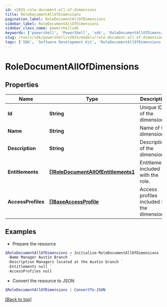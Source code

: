 ```yaml
---
id: v2025-role-document-all-of-dimensions
title: RoleDocumentAllOfDimensions
pagination_label: RoleDocumentAllOfDimensions
sidebar_label: RoleDocumentAllOfDimensions
sidebar_class_name: powershellsdk
keywords: ['powershell', 'PowerShell', 'sdk', 'RoleDocumentAllOfDimensions', 'V2025RoleDocumentAllOfDimensions'] 
slug: /tools/sdk/powershell/v2025/models/role-document-all-of-dimensions
tags: ['SDK', 'Software Development Kit', 'RoleDocumentAllOfDimensions', 'V2025RoleDocumentAllOfDimensions']
---
```



# RoleDocumentAllOfDimensions

## Properties

Name | Type | Description | Notes
------------ | ------------- | ------------- | -------------
**Id** | **String** | Unique ID of the dimension. | [optional] 
**Name** | **String** | Name of the dimension. | [optional] 
**Description** | **String** | Description of the dimension. | [optional] 
**Entitlements** | [**[]RoleDocumentAllOfEntitlements1**](role-document-all-of-entitlements1) | Entitlements included with the role. | [optional] 
**AccessProfiles** | [**[]BaseAccessProfile**](base-access-profile) | Access profiles included in the dimension. | [optional] 

## Examples

- Prepare the resource
```powershell
$RoleDocumentAllOfDimensions = Initialize-RoleDocumentAllOfDimensions  -Id b3c28992ba964a40a7598978139d1ced `
 -Name Manager Austin Branch `
 -Description Managers located at the Austin branch `
 -Entitlements null `
 -AccessProfiles null
```

- Convert the resource to JSON
```powershell
$RoleDocumentAllOfDimensions | ConvertTo-JSON
```


[[Back to top]](#) 

